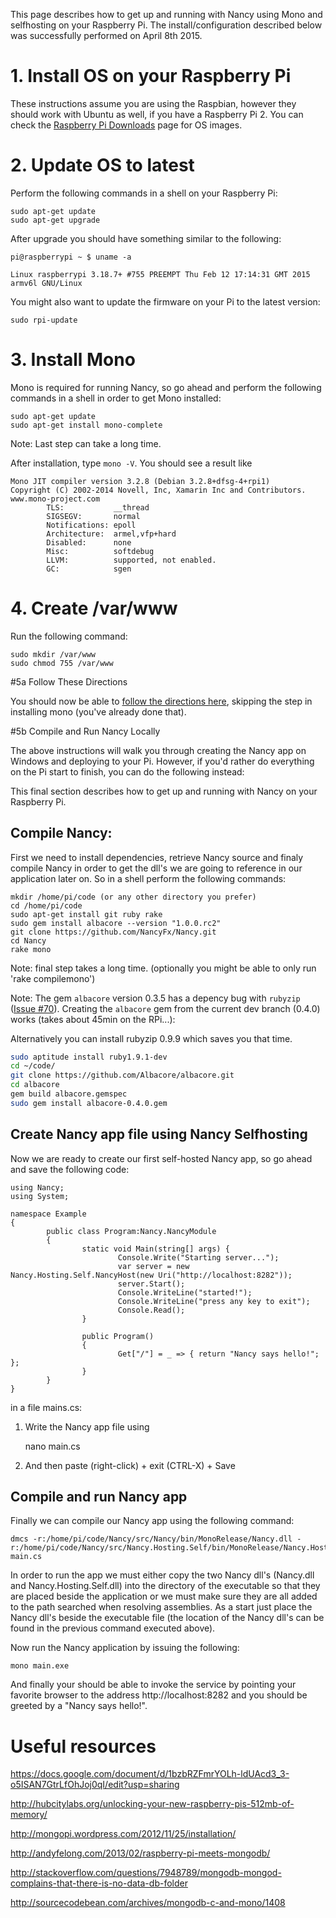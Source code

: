 This page describes how to get up and running with Nancy using Mono and selfhosting on your Raspberry Pi.
The install/configuration described below was successfully performed on April 8th 2015.

# 1. Install OS on your Raspberry Pi

These instructions assume you are using the Raspbian, however they should work with Ubuntu as well, if you have a Raspberry Pi 2. You can check the [Raspberry Pi Downloads](http://www.raspberrypi.org/downloads/) page for OS images.

# 2. Update OS to latest

Perform the following commands in a shell on your Raspberry Pi:

    sudo apt-get update
    sudo apt-get upgrade

After upgrade you should have something similar to the following:

    pi@raspberrypi ~ $ uname -a

    Linux raspberrypi 3.18.7+ #755 PREEMPT Thu Feb 12 17:14:31 GMT 2015 armv6l GNU/Linux

You might also want to update the firmware on your Pi to the latest version:

    sudo rpi-update

# 3. Install Mono

Mono is required for running Nancy, so go ahead and perform the following commands in a shell in order to get Mono installed:

    sudo apt-get update
    sudo apt-get install mono-complete

Note: Last step can take a long time.

After installation, type `mono -V`. You should see a result like 

    Mono JIT compiler version 3.2.8 (Debian 3.2.8+dfsg-4+rpi1)
    Copyright (C) 2002-2014 Novell, Inc, Xamarin Inc and Contributors. www.mono-project.com
            TLS:           __thread
            SIGSEGV:       normal
            Notifications: epoll
            Architecture:  armel,vfp+hard
            Disabled:      none
            Misc:          softdebug
            LLVM:          supported, not enabled.
            GC:            sgen
    

# 4. Create /var/www

Run the following command:

    sudo mkdir /var/www
    sudo chmod 755 /var/www

#5a Follow These Directions

You should now be able to [follow the directions here](https://github.com/NancyFx/Nancy/wiki/Hosting-Nancy-with-Nginx-on-Ubuntu#create-nancy-website), skipping the step in installing mono (you've already done that).

#5b Compile and Run Nancy Locally

The above instructions will walk you through creating the Nancy app on Windows and deploying to your Pi. However, if you'd rather do everything on the Pi start to finish, you can do the following instead:

This final section describes how to get up and running with Nancy on your Raspberry Pi.

## Compile Nancy:

First we need to install dependencies, retrieve Nancy source and finaly compile Nancy in order to get the dll's we are going to reference in our application later on. So in a shell perform the following commands:

    mkdir /home/pi/code (or any other directory you prefer)
    cd /home/pi/code
    sudo apt-get install git ruby rake
    sudo gem install albacore --version "1.0.0.rc2"
    git clone https://github.com/NancyFx/Nancy.git
    cd Nancy
    rake mono

Note: final step takes a long time. (optionally you might be able to only run 'rake compilemono')

Note: The gem `albacore` version 0.3.5 has a depency bug with `rubyzip` ([Issue #70](https://github.com/Albacore/albacore/issues/70)). Creating the `albacore` gem from the current dev branch (0.4.0) works (takes about 45min on the RPi...):

Alternatively you can install rubyzip 0.9.9 which saves you that time.

``` sh
sudo aptitude install ruby1.9.1-dev
cd ~/code/
git clone https://github.com/Albacore/albacore.git
cd albacore
gem build albacore.gemspec
sudo gem install albacore-0.4.0.gem
```

## Create Nancy app file using Nancy Selfhosting

Now we are ready to create our first self-hosted Nancy app, so go ahead and save the following code:

    using Nancy;
    using System;
    
    namespace Example
    {
            public class Program:Nancy.NancyModule
            {
                    static void Main(string[] args) {
                            Console.Write("Starting server...");
                            var server = new Nancy.Hosting.Self.NancyHost(new Uri("http://localhost:8282"));
                            server.Start();
                            Console.WriteLine("started!");
                            Console.WriteLine("press any key to exit");
                            Console.Read();
                    }
    
                    public Program()
                    {
                            Get["/"] = _ => { return "Nancy says hello!"; };
                    }
            }
    }

in a file mains.cs:

1. Write the Nancy app file using

    nano main.cs

2. And then paste (right-click) + exit (CTRL-X) + Save

## Compile and run Nancy app

Finally we can compile our Nancy app using the following command:

    dmcs -r:/home/pi/code/Nancy/src/Nancy/bin/MonoRelease/Nancy.dll -r:/home/pi/code/Nancy/src/Nancy.Hosting.Self/bin/MonoRelease/Nancy.Hosting.Self.dll main.cs

In order to run the app we must either copy the two Nancy dll's (Nancy.dll and Nancy.Hosting.Self.dll) into the directory of the executable so that they are placed beside the application or we must make sure they are all added to the path searched when resolving assemblies. As a start just place the Nancy dll's beside the executable file (the location of the Nancy dll's can be found in the previous command executed above). 

Now run the Nancy application by issuing the following:

    mono main.exe

And finally your should be able to invoke the service by pointing your favorite browser to the address http://localhost:8282 and you should be greeted by a "Nancy says hello!".


# Useful resources

https://docs.google.com/document/d/1bzbRZFmrYOLh-ldUAcd3_3-o5ISAN7GtrLfOhJoj0qI/edit?usp=sharing

http://hubcitylabs.org/unlocking-your-new-raspberry-pis-512mb-of-memory/

http://mongopi.wordpress.com/2012/11/25/installation/

http://andyfelong.com/2013/02/raspberry-pi-meets-mongodb/

http://stackoverflow.com/questions/7948789/mongodb-mongod-complains-that-there-is-no-data-db-folder

http://sourcecodebean.com/archives/mongodb-c-and-mono/1408

